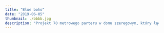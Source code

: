 ```yaml
---
title: "Blue boho"
date: "2019-06-05"
thumbnail: ./bbbb.jpg
description: "Projekt 70 metrowego parteru w domu szeregowym, który łączy prostą minimalistyczną stolarkę meblową z akcentami i mocniejszymi dodatkami boho. Kolorem przewodnim aranżacji jest niebieski, który pojawia się w różnych odcieniach i miejscach całego parteru. Całość uzupełniają rośliny, które wprowadzają w przestrzeni dodatkową świeżość."
---
```

